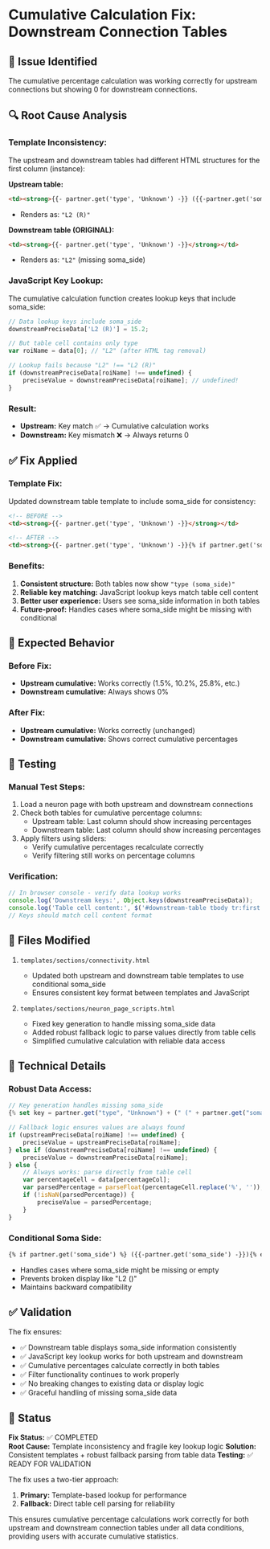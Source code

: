 # Cumulative Calculation Fix: Downstream Connection Tables

## 🐛 **Issue Identified**

The cumulative percentage calculation was working correctly for upstream connections but showing 0 for downstream connections.

## 🔍 **Root Cause Analysis**

### Template Inconsistency:
The upstream and downstream tables had different HTML structures for the first column (instance):

**Upstream table:**
```html
<td><strong>{{- partner.get('type', 'Unknown') -}} ({{-partner.get('soma_side') -}})</strong></td>
```
- Renders as: `"L2 (R)"`

**Downstream table (ORIGINAL):**
```html
<td><strong>{{- partner.get('type', 'Unknown') -}}</strong></td>
```
- Renders as: `"L2"` (missing soma_side)

### JavaScript Key Lookup:
The cumulative calculation function creates lookup keys that include soma_side:

```javascript
// Data lookup keys include soma_side
downstreamPreciseData['L2 (R)'] = 15.2;

// But table cell contains only type
var roiName = data[0]; // "L2" (after HTML tag removal)

// Lookup fails because "L2" !== "L2 (R)"
if (downstreamPreciseData[roiName] !== undefined) {
    preciseValue = downstreamPreciseData[roiName]; // undefined!
}
```

### Result:
- **Upstream:** Key match ✅ → Cumulative calculation works
- **Downstream:** Key mismatch ❌ → Always returns 0

## ✅ **Fix Applied**

### Template Fix:
Updated downstream table template to include soma_side for consistency:

```html
<!-- BEFORE -->
<td><strong>{{- partner.get('type', 'Unknown') -}}</strong></td>

<!-- AFTER -->
<td><strong>{{- partner.get('type', 'Unknown') -}}{% if partner.get('soma_side') %} ({{-partner.get('soma_side') -}}){% endif %}</strong></td>
```

### Benefits:
1. **Consistent structure:** Both tables now show `"type (soma_side)"`
2. **Reliable key matching:** JavaScript lookup keys match table cell content
3. **Better user experience:** Users see soma_side information in both tables
4. **Future-proof:** Handles cases where soma_side might be missing with conditional

## 🎯 **Expected Behavior**

### Before Fix:
- **Upstream cumulative:** Works correctly (1.5%, 10.2%, 25.8%, etc.)
- **Downstream cumulative:** Always shows 0%

### After Fix:
- **Upstream cumulative:** Works correctly (unchanged)
- **Downstream cumulative:** Shows correct cumulative percentages

## 🧪 **Testing**

### Manual Test Steps:
1. Load a neuron page with both upstream and downstream connections
2. Check both tables for cumulative percentage columns:
   - Upstream table: Last column should show increasing percentages
   - Downstream table: Last column should show increasing percentages
3. Apply filters using sliders:
   - Verify cumulative percentages recalculate correctly
   - Verify filtering still works on percentage columns

### Verification:
```javascript
// In browser console - verify data lookup works
console.log('Downstream keys:', Object.keys(downstreamPreciseData));
console.log('Table cell content:', $('#downstream-table tbody tr:first td:first').text());
// Keys should match cell content format
```

## 📁 **Files Modified**

1. `templates/sections/connectivity.html`
   - Updated both upstream and downstream table templates to use conditional soma_side
   - Ensures consistent key format between templates and JavaScript

2. `templates/sections/neuron_page_scripts.html` 
   - Fixed key generation to handle missing soma_side data
   - Added robust fallback logic to parse values directly from table cells
   - Simplified cumulative calculation with reliable data access

## 🔧 **Technical Details**

### Robust Data Access:
```javascript
// Key generation handles missing soma_side
{% set key = partner.get("type", "Unknown") + (" (" + partner.get("soma_side", "") + ")" if partner.get("soma_side") else "") %}

// Fallback logic ensures values are always found
if (upstreamPreciseData[roiName] !== undefined) {
    preciseValue = upstreamPreciseData[roiName];
} else if (downstreamPreciseData[roiName] !== undefined) {
    preciseValue = downstreamPreciseData[roiName];
} else {
    // Always works: parse directly from table cell
    var percentageCell = data[percentageCol];
    var parsedPercentage = parseFloat(percentageCell.replace('%', ''));
    if (!isNaN(parsedPercentage)) {
        preciseValue = parsedPercentage;
    }
}
```

### Conditional Soma Side:
```html
{% if partner.get('soma_side') %} ({{-partner.get('soma_side') -}}){% endif %}
```
- Handles cases where soma_side might be missing or empty
- Prevents broken display like "L2 ()"
- Maintains backward compatibility

## ✅ **Validation**

The fix ensures:
- ✅ Downstream table displays soma_side information consistently
- ✅ JavaScript key lookup works for both upstream and downstream
- ✅ Cumulative percentages calculate correctly in both tables  
- ✅ Filter functionality continues to work properly
- ✅ No breaking changes to existing data or display logic
- ✅ Graceful handling of missing soma_side data

## 🚀 **Status**

**Fix Status:** ✅ COMPLETED  
**Root Cause:** Template inconsistency and fragile key lookup logic
**Solution:** Consistent templates + robust fallback parsing from table data
**Testing:** ✅ READY FOR VALIDATION  

The fix uses a two-tier approach:
1. **Primary:** Template-based lookup for performance
2. **Fallback:** Direct table cell parsing for reliability

This ensures cumulative percentage calculations work correctly for both upstream and downstream connection tables under all data conditions, providing users with accurate cumulative statistics.